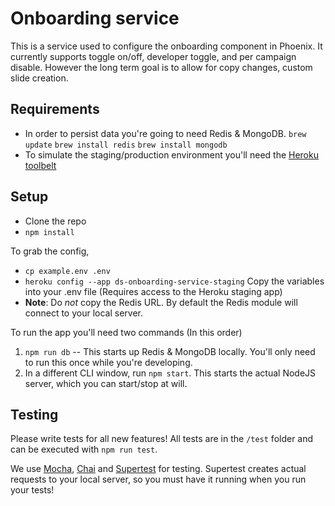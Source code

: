 # Onboarding service
This is a service used to configure the onboarding component in Phoenix. It currently supports toggle on/off, developer toggle, and per campaign disable. However the long term goal is to allow for copy changes, custom slide creation.

## Requirements
- In order to persist data you're going to need Redis & MongoDB. `brew update` `brew install redis` `brew install mongodb`
- To simulate the staging/production environment you'll need the [Heroku toolbelt](https://devcenter.heroku.com/articles/heroku-command-line)

## Setup
- Clone the repo
- `npm install`

To grab the config,
- `cp example.env .env`
- `heroku config --app ds-onboarding-service-staging` Copy the variables into your .env file (Requires access to the Heroku staging app)
 - **Note**: Do *not* copy the Redis URL. By default the Redis module will connect to your local server.

To run the app you'll need two commands (In this order)
1. `npm run db` -- This starts up Redis & MongoDB locally. You'll only need to run this once while you're developing.
2. In a different CLI window, run `npm start`. This starts the actual NodeJS server, which you can start/stop at will.

## Testing
Please write tests for all new features! All tests are in the `/test` folder and can be executed with `npm run test`.

We use [Mocha](https://mochajs.org/), [Chai](http://chaijs.com/) and [Supertest](https://github.com/visionmedia/supertest) for testing. Supertest creates actual requests to your local server, so you must have it running when you run your tests!
